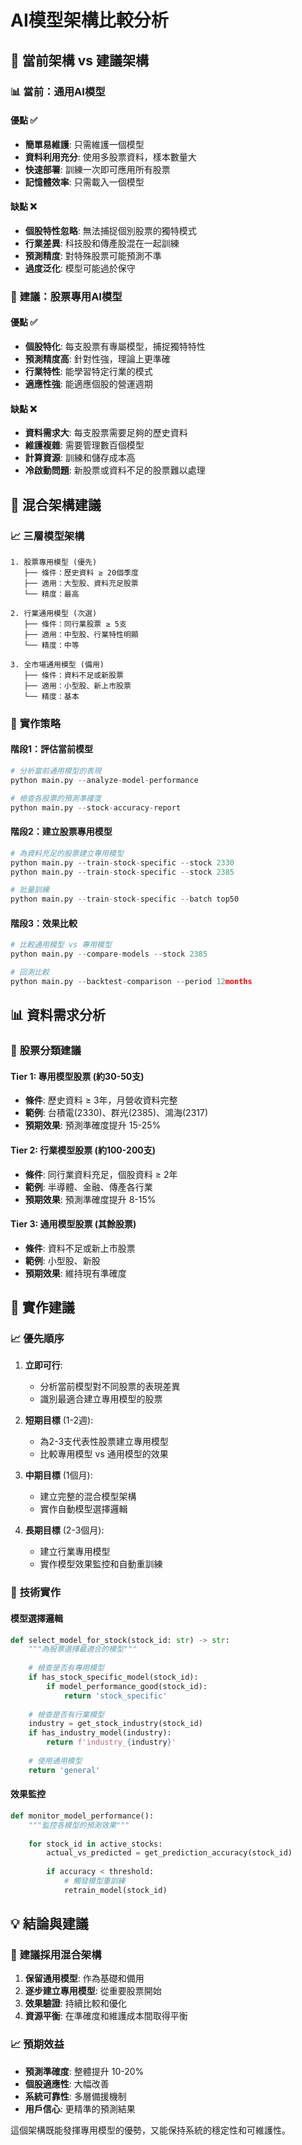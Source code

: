# AI模型架構比較分析

## 🎯 當前架構 vs 建議架構

### 📊 **當前：通用AI模型**

#### 優點 ✅
- **簡單易維護**: 只需維護一個模型
- **資料利用充分**: 使用多股票資料，樣本數量大
- **快速部署**: 訓練一次即可應用所有股票
- **記憶體效率**: 只需載入一個模型

#### 缺點 ❌
- **個股特性忽略**: 無法捕捉個別股票的獨特模式
- **行業差異**: 科技股和傳產股混在一起訓練
- **預測精度**: 對特殊股票可能預測不準
- **過度泛化**: 模型可能過於保守

### 🎯 **建議：股票專用AI模型**

#### 優點 ✅
- **個股特化**: 每支股票有專屬模型，捕捉獨特特性
- **預測精度高**: 針對性強，理論上更準確
- **行業特性**: 能學習特定行業的模式
- **適應性強**: 能適應個股的營運週期

#### 缺點 ❌
- **資料需求大**: 每支股票需要足夠的歷史資料
- **維護複雜**: 需要管理數百個模型
- **計算資源**: 訓練和儲存成本高
- **冷啟動問題**: 新股票或資料不足的股票難以處理

## 🔄 **混合架構建議**

### 📈 **三層模型架構**

```
1. 股票專用模型 (優先)
   ├── 條件：歷史資料 ≥ 20個季度
   ├── 適用：大型股、資料充足股票
   └── 精度：最高

2. 行業通用模型 (次選)
   ├── 條件：同行業股票 ≥ 5支
   ├── 適用：中型股、行業特性明顯
   └── 精度：中等

3. 全市場通用模型 (備用)
   ├── 條件：資料不足或新股票
   ├── 適用：小型股、新上市股票
   └── 精度：基本
```

### 🎯 **實作策略**

#### 階段1：評估當前模型
```python
# 分析當前通用模型的表現
python main.py --analyze-model-performance

# 檢查各股票的預測準確度
python main.py --stock-accuracy-report
```

#### 階段2：建立股票專用模型
```python
# 為資料充足的股票建立專用模型
python main.py --train-stock-specific --stock 2330
python main.py --train-stock-specific --stock 2385

# 批量訓練
python main.py --train-stock-specific --batch top50
```

#### 階段3：效果比較
```python
# 比較通用模型 vs 專用模型
python main.py --compare-models --stock 2385

# 回測比較
python main.py --backtest-comparison --period 12months
```

## 📊 **資料需求分析**

### 🎯 **股票分類建議**

#### Tier 1: 專用模型股票 (約30-50支)
- **條件**: 歷史資料 ≥ 3年，月營收資料完整
- **範例**: 台積電(2330)、群光(2385)、鴻海(2317)
- **預期效果**: 預測準確度提升 15-25%

#### Tier 2: 行業模型股票 (約100-200支)
- **條件**: 同行業資料充足，個股資料 ≥ 2年
- **範例**: 半導體、金融、傳產各行業
- **預期效果**: 預測準確度提升 8-15%

#### Tier 3: 通用模型股票 (其餘股票)
- **條件**: 資料不足或新上市股票
- **範例**: 小型股、新股
- **預期效果**: 維持現有準確度

## 🚀 **實作建議**

### 📈 **優先順序**

1. **立即可行**: 
   - 分析當前模型對不同股票的表現差異
   - 識別最適合建立專用模型的股票

2. **短期目標** (1-2週):
   - 為2-3支代表性股票建立專用模型
   - 比較專用模型 vs 通用模型的效果

3. **中期目標** (1個月):
   - 建立完整的混合模型架構
   - 實作自動模型選擇邏輯

4. **長期目標** (2-3個月):
   - 建立行業專用模型
   - 實作模型效果監控和自動重訓練

### 🎯 **技術實作**

#### 模型選擇邏輯
```python
def select_model_for_stock(stock_id: str) -> str:
    """為股票選擇最適合的模型"""
    
    # 檢查是否有專用模型
    if has_stock_specific_model(stock_id):
        if model_performance_good(stock_id):
            return 'stock_specific'
    
    # 檢查是否有行業模型
    industry = get_stock_industry(stock_id)
    if has_industry_model(industry):
        return f'industry_{industry}'
    
    # 使用通用模型
    return 'general'
```

#### 效果監控
```python
def monitor_model_performance():
    """監控各模型的預測效果"""
    
    for stock_id in active_stocks:
        actual_vs_predicted = get_prediction_accuracy(stock_id)
        
        if accuracy < threshold:
            # 觸發模型重訓練
            retrain_model(stock_id)
```

## 💡 **結論與建議**

### 🎯 **建議採用混合架構**

1. **保留通用模型**: 作為基礎和備用
2. **逐步建立專用模型**: 從重要股票開始
3. **效果驗證**: 持續比較和優化
4. **資源平衡**: 在準確度和維護成本間取得平衡

### 📈 **預期效益**

- **預測準確度**: 整體提升 10-20%
- **個股適應性**: 大幅改善
- **系統可靠性**: 多層備援機制
- **用戶信心**: 更精準的預測結果

這個架構既能發揮專用模型的優勢，又能保持系統的穩定性和可維護性。
